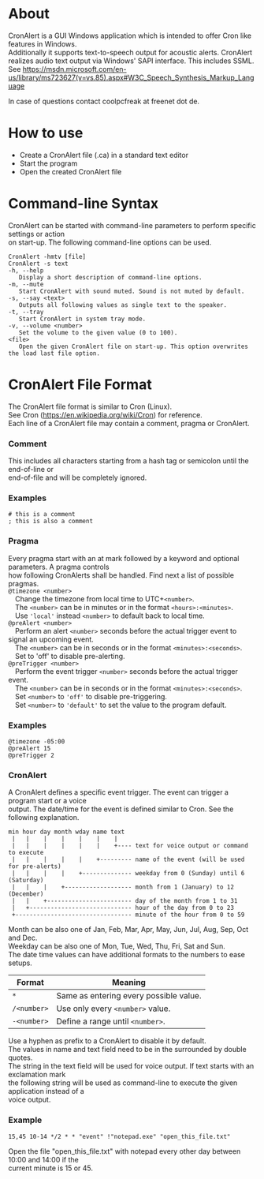 About
=====
CronAlert is a GUI Windows application which is intended to offer Cron like features in Windows.  
Additionally it supports text-to-speech output for acoustic alerts.
CronAlert realizes audio text output via Windows' SAPI interface. This includes SSML.
See https://msdn.microsoft.com/en-us/library/ms723627(v=vs.85).aspx#W3C_Speech_Synthesis_Markup_Language

In case of questions contact coolpcfreak at freenet dot de.

How to use
==========
- Create a CronAlert file (.ca) in a standard text editor
- Start the program
- Open the created CronAlert file

Command-line Syntax
===================
CronAlert can be started with command-line parameters to perform specific settings or action  
on start-up. The following command-line options can be used.
```
CronAlert -hmtv [file]
CronAlert -s text
-h, --help
   Display a short description of command-line options.
-m, --mute
   Start CronAlert with sound muted. Sound is not muted by default.
-s, --say <text>
   Outputs all following values as single text to the speaker.
-t, --tray
   Start CronAlert in system tray mode.
-v, --volume <number>
   Set the volume to the given value (0 to 100).
<file>
   Open the given CronAlert file on start-up. This option overwrites the load last file option.
```

CronAlert File Format
=====================

The CronAlert file format is similar to Cron (Linux).  
See Cron (https://en.wikipedia.org/wiki/Cron) for reference.  
Each line of a CronAlert file may contain a comment, pragma or CronAlert.  

### Comment
This includes all characters starting from a hash tag or semicolon until the end-of-line or  
end-of-file and will be completely ignored.
### Examples
```
# this is a comment
; this is also a comment
```

### Pragma
Every pragma start with an at mark followed by a keyword and optional parameters. A pragma controls  
how following CronAlerts shall be handled. Find next a list of possible pragmas.  
`@timezone <number>`  
&emsp;Change the timezone from local time to UTC+`<number>`.  
&emsp;The `<number>` can be in minutes or in the format `<hours>:<minutes>`.  
&emsp;Use `'local'` instead `<number>` to default back to local time.  
`@preAlert <number>`  
&emsp;Perform an alert `<number>` seconds before the actual trigger event to signal an upcoming event.  
&emsp;The `<number>` can be in seconds or in the format `<minutes>:<seconds>`.  
&emsp;Set <number> to 'off' to disable pre-alerting.  
`@preTrigger <number>`  
&emsp;Perform the event trigger `<number>` seconds before the actual trigger event.  
&emsp;The `<number>` can be in seconds or in the format `<minutes>:<seconds>`.  
&emsp;Set `<number>` to `'off'` to disable pre-triggering.  
&emsp;Set `<number>` to `'default'` to set the value to the program default.  
### Examples
```
@timezone -05:00
@preAlert 15
@preTrigger 2
```

### CronAlert
A CronAlert defines a specific event trigger. The event can trigger a program start or a voice  
output. The date/time for the event is defined similar to Cron. See the following explanation.
```
min hour day month wday name text
 |   |    |    |    |    |    |
 |   |    |    |    |    |    +---- text for voice output or command to execute
 |   |    |    |    |    +--------- name of the event (will be used for pre-alerts)
 |   |    |    |    +-------------- weekday from 0 (Sunday) until 6 (Saturday)
 |   |    |    +------------------- month from 1 (January) to 12 (December)
 |   |    +------------------------ day of the month from 1 to 31
 |   +----------------------------- hour of the day from 0 to 23
 +--------------------------------- minute of the hour from 0 to 59
```
Month can be also one of Jan, Feb, Mar, Apr, May, Jun, Jul, Aug, Sep, Oct and Dec.  
Weekday can be also one of Mon, Tue, Wed, Thu, Fri, Sat and Sun.  
The date time values can have additional formats to the numbers to ease setups.  

|Format     |Meaning
|-----------|--------------------------------------
|`*`        |Same as entering every possible value.
|`/<number>`|Use only every `<number>` value.
|`-<number>`|Define a range until `<number>`.

Use a hyphen as prefix to a CronAlert to disable it by default.  
The values in name and text field need to be in the surrounded by double quotes.  
The string in the text field will be used for voice output. If text starts with an exclamation mark  
the following string will be used as command-line to execute the given application instead of a  
voice output.
### Example
```
15,45 10-14 */2 * * "event" !"notepad.exe" "open_this_file.txt"
```
Open the file "open_this_file.txt" with notepad every other day between 10:00 and 14:00 if the  
current minute is 15 or 45.